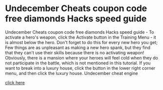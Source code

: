 # Undecember Cheats coupon code free diamonds Hacks speed guide

Undecember Cheats coupon code free diamonds Hacks speed guide - To activate a hero's weapon, click the Activate button in the Training Menu - it is almost below the hero. Don't forget to do this for every new hero you get; Few things are as unpleasant as making a new hero spank, but they find that they can't use their skills because there is no activating weapon! Obviously, there is a mansion where your heroes will feel cold when they do not participate in the battle, which is not mentioned in this tutorial. If you want to break into a luxury house, click the button in the lower right corner menu, and then click the luxury house. Undecember cheat engine

[click here](https://fengmod.top/undecember/)
